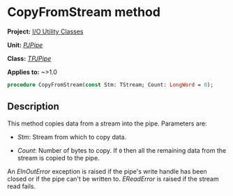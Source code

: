 # CopyFromStream method

**Project:** [I/O Utility Classes](../API.md)

**Unit:** [_PJPipe_](./PJPipe.md)

**Class:** [_TPJPipe_](./TPJPipe.md)

**Applies to:** ~>1.0

```pascal
procedure CopyFromStream(const Stm: TStream; Count: LongWord = 0);
```

## Description

This method copies data from a stream into the pipe. Parameters are:

* _Stm_: Stream from which to copy data.

* _Count_: Number of bytes to copy. If `0` then all the remaining data from the stream is copied to the pipe.

An _EInOutError_ exception is raised if the pipe's write handle has been closed or if the pipe can't be written to. _EReadError_ is raised if the stream read fails.
